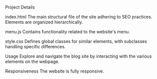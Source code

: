 Project Details

index.html
The main structural file of the site adhering to SEO practices. Elements are organized hierarchically.

menu.js
Contains functionality related to the website's menu.

style.css
Defines global classes for similar elements, with subclasses handling specific differences.

Usage
Explore and navigate the blog site by interacting with the various elements on the webpage.

Responsiveness
The website is fully responsive.
